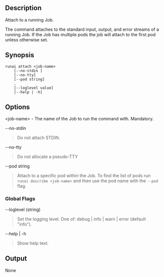## Description

Attach to a running Job.

The command attaches to the standard input, output, and error streams of a running Job. If the Job has multiple pods the job will attach to the first pod unless otherwise set.


## Synopsis

    runai attach <job-name>
        [--no-stdin ]
        [--no-tty]   
        [--pod string]
        .
        [--loglevel value] 
        [--help | -h]


## Options

<job-name\> - The name of the Job to run the command with. Mandatory.

--no-stdin    
> Do not attach STDIN.

--no-tty       
> Do not allocate a pseudo-TTY

--pod string   
> Attach to a specific pod within the Job. To find the list of pods run ``runai describe <job-name>`` and then use the pod name with the ``--pod`` flag.

### Global Flags

--loglevel (string)
> Set the logging level. One of: debug | info | warn | error (default "info").

--help | -h
>  Show help text.

## Output

None